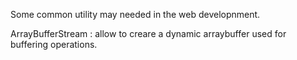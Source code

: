 Some common utility may needed in the web developnment.

ArrayBufferStream : allow to creare a dynamic arraybuffer used for buffering operations.
